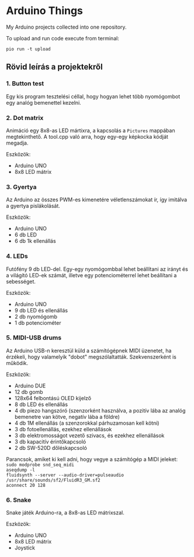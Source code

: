 # Arduino Things

My Arduino projects collected into one repository.

To upload and run code execute from terminal:

`pio run -t upload`

## Rövid leírás a projektekről

### 1. Button test

Egy kis program tesztelési céllal, hogy hogyan lehet több nyomógombot egy analóg bemenettel kezelni.

### 2. Dot matrix

Animáció egy 8x8-as LED mártixra, a kapcsolás a `Pictures` mappában megtekinthető. A tool.cpp való arra, hogy egy-egy képkocka kódját megadja.

Eszközök:  
- Arduino UNO  
- 8x8 LED mátrix

### 3. Gyertya

Az Arduino az összes PWM-es kimenetére véletlenszámokat ír, így imitálva a gyertya pislákolását.

Eszközök:  
- Arduino UNO  
- 6 db LED  
- 6 db 1k ellenállás  

### 4. LEDs

Futófény 9 db LED-del. Egy-egy nyomógombbal lehet beállítani az irányt és a világító LED-ek számát, illetve egy potenciométerrel lehet beállítani a sebességet.

Eszközök:  
- Arduino UNO  
- 9 db LED és ellenállás  
- 2 db nyomógomb  
- 1 db potenciométer  

### 5. MIDI-USB drums

Az Arduino USB-n keresztül küld a számítógépnek MIDI üzenetet, ha érzékeli, hogy valamelyik "dobot" megszólaltatták. Szekvenszerként is működik. 

Eszközök:  
- Arduino DUE  
- 12 db gomb  
- 128x64 felbontású OLED kijelző  
- 8 db LED és ellenállás  
- 4 db piezo hangszóró (szenzorként használva, a pozitív lába az analóg bemenetre van kötve, negatív lába a földre)  
- 4 db 1M ellenállás (a szenzorokkal párhuzamosan kell kötni)  
- 3 db fotoellenállás, ezekhez ellenállások  
- 3 db elektromosságot vezető szivacs, és ezekhez ellenállások  
- 3 db kapacitív érintőkapcsoló  
- 2 db SW-520D dőléskapcsoló  

Parancsok, amiket ki kell adni, hogy vegye a számítógép a MIDI jeleket:  
`sudo modprobe snd_seq_midi`  
`aseqdump -l`  
`fluidsynth --server --audio-driver=pulseaudio /usr/share/sounds/sf2/FluidR3_GM.sf2`  
`aconnect 20 128`

### 6. Snake

Snake játék Arduino-ra, a 8x8-as LED mátrixszal.

Eszközök:  
- Arduino UNO  
- 8x8 LED mátrix  
- Joystick  
